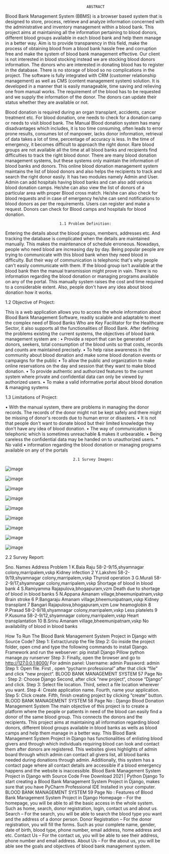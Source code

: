                                         ABSTRACT
                                        
Blood Bank Management System (BBMS) is a browser based system that is designed to store, 
process, retrieve and analyze information concerned with the administrative and inventory 
management within a blood bank. This project aims at maintaining all the information 
pertaining to blood donors, different blood groups available in each blood bank and help them 
manage in a better way. Aim is to provide transparency in this field, make the process of 
obtaining blood from a blood bank hassle free and corruption free and make the system of 
blood bank management effective. Our client is not interested in blood stocking instead we are 
stocking blood donors information. The donors who are interested in donating blood has to 
register in the database. There is no storage of blood so no complications in the project. The 
software is fully integrated with CRM (customer relationship management) as well as CMS 
(content management system) solution. It is developed in a manner that is easily manageable, 
time saving and relieving one from manual works. The requirement of the blood has to be 
requested and we supply the information of the donor. The donors can update their status 
whether they are available or not.

Blood donation is required during an organ transplant, accidents, cancer treatment etc. For 
blood donation, one needs to check for a donation camp or needs to visit blood bank. The 
Manual Blood donation system has many disadvantages which includes, it is too time 
consuming, often leads to error prone results, consumes lot of manpower, lacks donor 
information, retrieval of data takes a lot of time, percentage of accuracy is less. In the time of 
emergency, it becomes difficult to approach the right donor. Rare blood groups are not 
available all the time at all blood banks and recipients find difficulties to track the right blood 
donor. There are many blood donation management systems, but these systems only maintain 
the information of blood banks and donors. This online blood donation management system 
maintains the list of blood donors and also helps the recipients to track and search the right 
donor easily. It has two modules namely Admin and User. Admin can add hospitals having 
blood banks and can also add various blood donation camps.
He/she can also view the list of donors of a particular area with proper Blood cross match. 
He/she can also check for blood requests and in case of emergency he/she can send notifications 
to blood donors as per the requirements. Users can register and make a request. Donors can 
check for Blood camps and hospitals for blood donation.

                            1.1 Problem Definition:
                            
Entering the details about the blood groups, members, addresses etc. And tracking the database 
is complicated when the details are maintained manually. This makes the maintenance of 
schedule erroneous.
Nowadays, people who need blood are increasing day by day. Being popular people are trying 
to communicate with this blood bank when they need blood in difficulty. But their way of 
communication is telephonic that's why people can't easily communicate with them. If the 
blood group isn't available at the blood bank then the manual transmission might prove in vain.
There is no information regarding the blood donation or managing programs available on any 
of the portal. This manually system raises the cost and time required to a considerable extent.
Also, people don't have any idea about blood donation how it works.

1.2 Objective of Project:

This is a web application allows you to access the whole information about Blood Bank 
Management Software, readily scalable and adaptable to meet the complex need of Blood 
Banks Who are Key Facilitator for the Healthcare Sector, it also supports all the functionalities 
of Blood Bank. After defining the problems existing the current systems, the objectives of 
blood bank management system are :
• Provide a report that can be generated of donors, seekers, total consumption of the blood 
units so that costs, records and counts are maintained precisely.
• To help raise awareness in the community about blood donation and make some blood 
donation events or campaigns for the public 
• To allow the public and organization to make online reservations on the day and session 
that they want to make blood donation.
• To provide authentic and authorized features to the current system where private and 
confidential data can only be viewed by authorized users.
• To make a valid informative portal about blood donation & managing systems

1.3 Limitations of Project:

• With the manual system, there are problems in managing the donor records. The records 
of the donor might not be kept safely and there might be missing of donor's records due 
to human error or disasters.
• It is not that people don't want to donate blood but their limited knowledge they don't 
have any idea of blood donation.
• The way of communication is telephonic which is sometimes unreachable & makes it 
unbearable.
• Being careless the confidential data may be handed on to unauthorized users. * No valid 
• information regarding the blood donation or managing programs available on any of 
the portals

                                  2.1 Survey Images:

![image](https://github.com/tejalodagala480/BLOOD-BANK-MANAGEMENT-SYSTEM/assets/106898126/c3a4773a-ea74-4f0e-9c61-33d13ce134d0)

![image](https://github.com/tejalodagala480/BLOOD-BANK-MANAGEMENT-SYSTEM/assets/106898126/bf3e0149-ca21-4d57-a448-61991d551cdc)

![image](https://github.com/tejalodagala480/BLOOD-BANK-MANAGEMENT-SYSTEM/assets/106898126/436329da-df7f-4a1f-a27c-958a59023935)

![image](https://github.com/tejalodagala480/BLOOD-BANK-MANAGEMENT-SYSTEM/assets/106898126/6afb75da-4cb1-4373-9ae3-854034638ca8)

![image](https://github.com/tejalodagala480/BLOOD-BANK-MANAGEMENT-SYSTEM/assets/106898126/3fec9f35-ee68-442c-bb5a-f1a6949f1628)

![image](https://github.com/tejalodagala480/BLOOD-BANK-MANAGEMENT-SYSTEM/assets/106898126/a84eb118-931e-4854-afec-cb4c8f5af3f3)

![image](https://github.com/tejalodagala480/BLOOD-BANK-MANAGEMENT-SYSTEM/assets/106898126/43ef37e8-5c2a-4a9b-bbcb-26bcba9c4245)

![image](https://github.com/tejalodagala480/BLOOD-BANK-MANAGEMENT-SYSTEM/assets/106898126/d5efed69-8341-4820-b752-2df7ee987ced)

![image](https://github.com/tejalodagala480/BLOOD-BANK-MANAGEMENT-SYSTEM/assets/106898126/98730a7b-395e-4fbc-ad68-d30ed8e3efe1)

2.2 Survey Report:

Sno. Names Address Problem
 1 K.Bala Raju 58-2-9/15,shyamnagar 
colony,marripalem,vskp
Kidney infection
2 Y.Lakshmi 58-2-9/19,shyamnagar 
colony,marripalem,vskp
Thyroid operation
3 G.Murali 58-2-9/17,shyamnagar 
colony,marripalem,vskp
Shortage of blood in
blood bank
4 S.Ramiyamma Rajapulova,bhogapuram,vzm Death due to shortage 
of blood in blood 
banks
5 N.Appana Amanam village,bheemunipatnam,vskp Brain stroke
6 P.Bangaraju Amanam village,bheemunipatnam,vskp Kidney transplant 
7 Bangari Rajapulova,bhogapuram,vzm Low heamoglobin
8 P.Prasad 58-2-9/18,shyamnagar 
colony,marripalem,vskp
Less platelets
9 P.Kusuma 58-2-9/12,shyamnagar 
colony,marripalem,vskp
Heart transplantation
10 B.Srinu Amanam village,bheemunipatnam,vskp No availability of 
blood in blood banks

How To Run The Blood Bank Management System Project in Django with Source 
Code?
Step 1: Extract/unzip the file
Step 2: Go inside the project folder, open cmd and type the following commands to install 
Django. Framework and run the webserver:
pip install Django Pillow
python manage.py runserver 
Step 3: Finally, open the browser and go to http://127.0.0.1:8000/
For admin panel:
Username: admin
Password: admin
Step 1: Open file.
First , open “pycharm professional” after that click “file” and click “new project“.
BLOOD BANK MANAGEMENT SYSTEM
57
Page No :
Step 2: Choose Django
Second, after click “new project“, choose “Django” and click.
Step 3: Select file location.
Third, select a file location wherever you want.
Step 4: Create application name.
Fourth, name your application.
Step 5: Click create.
Fifth, finish creating project by clicking “create” button.
BLOOD BANK MANAGEMENT SYSTEM
58
Page No :
Django Blood Donation Management System
The main objective of this project is to create a platform where the people or patients in need 
of the blood can easily find a donor of the same blood group. This connects the donors and the 
recipients.
This project aims at maintaining all information regarding blood donors, different blood groups 
available in blood banks as wells as blood camps and help them manage in a better way.
This Blood Bank Management System Project in Django has functionalities of enlisting blood 
givers and through which individuals requiring blood can look and contact them after donors 
are registered.
This websites gives highlights of admin board through which admin can contact all givers list, 
all blood banks needed during donations through admin.
Additionally, this system has a contact page where all contact details are accessible if a blood 
emergency happens and the website is inaccessible.
Blood Bank Management System Project in Django with Source Code Free Download 2021 | 
Python Django 
To start creating a Blood Bank Management System Project in Django, makes sure that you 
have PyCharm Professional IDE Installed in your computer.
BLOOD BANK MANAGEMENT SYSTEM
59
Page No :
Features of Blood Bank Management System Project in Django
Homepage – For the homepage, you will be able to all the basic access in the whole system. 
Such as home, search, donor registration, login, contact us and about us.
Search – For the search, you will be able to search the blood type you want and the address 
of a donor person.
Donor Registration – For the donor registration, you will fill the forms. Such as your 
complete name, gender, date of birth, blood type, phone number, email address, home 
address and etc.
Contact Us – For the contact us, you will be able to see their address, phone number and 
email address.
About Us – For the about us, you will be able see the goals and objectives of blood bank 
management system.

